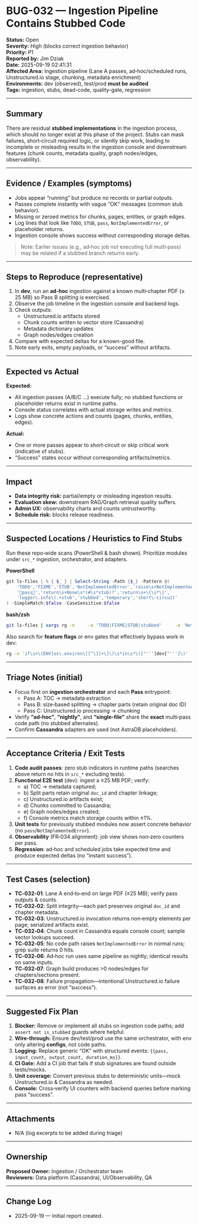 # BUG-032 — Ingestion Pipeline Contains Stubbed Code

**Status:** Open  
**Severity:** High (blocks correct ingestion behavior)  
**Priority:** P1  
**Reported by:** Jim Dziak  
**Date:** 2025-09-19 02:41:31  
**Affected Area:** Ingestion pipeline (Lane A passes, ad‑hoc/scheduled runs, Unstructured.io stage, chunking, metadata enrichment)  
**Environments:** dev (observed), test/prod **must be audited**  
**Tags:** ingestion, stubs, dead-code, quality-gate, regression

---

## Summary
There are residual **stubbed implementations** in the ingestion process, which should no longer exist at this phase of the project. Stubs can mask failures, short‑circuit required logic, or silently skip work, leading to incomplete or misleading results in the ingestion console and downstream features (chunk counts, metadata quality, graph nodes/edges, observability).

---

## Evidence / Examples (symptoms)
- Jobs appear “running” but produce no records or partial outputs.
- Passes complete instantly with vague “OK” messages (common stub behavior).  
- Missing or zeroed metrics for chunks, pages, entities, or graph edges.  
- Log lines that look like `TODO`, `STUB`, `pass`, `NotImplementedError`, or placeholder returns.  
- Ingestion console shows success without corresponding storage deltas.

> Note: Earlier issues (e.g., ad‑hoc job not executing full multi‑pass) may be related if a stubbed branch returns early.

---

## Steps to Reproduce (representative)
1. In **dev**, run an **ad‑hoc** ingestion against a known multi‑chapter PDF (≥ 25 MB) so Pass B splitting is exercised.  
2. Observe the job timeline in the ingestion console and backend logs.
3. Check outputs:
   - Unstructured.io artifacts stored
   - Chunk counts written to vector store (Cassandra)
   - Metadata dictionary updates
   - Graph nodes/edges creation
4. Compare with expected deltas for a known-good file.  
5. Note early exits, empty payloads, or “success” without artifacts.

---

## Expected vs Actual
**Expected:**  
- All ingestion passes (A/B/C …) execute fully; no stubbed functions or placeholder returns exist in runtime paths.  
- Console status correlates with actual storage writes and metrics.  
- Logs show concrete actions and counts (pages, chunks, entities, edges).

**Actual:**  
- One or more passes appear to short‑circuit or skip critical work (indicative of stubs).  
- “Success” states occur without corresponding artifacts/metrics.

---

## Impact
- **Data integrity risk:** partial/empty or misleading ingestion results.  
- **Evaluation skew:** downstream RAG/Graph retrieval quality suffers.  
- **Admin UX:** observability charts and counts untrustworthy.  
- **Schedule risk:** blocks release readiness.

---

## Suspected Locations / Heuristics to Find Stubs
Run these repo‑wide scans (PowerShell & bash shown). Prioritize modules under `src_*` ingestion, orchestrator, and adapters.

**PowerShell**
```powershell
git ls-files | % { $_ } | Select-String -Path {$_} -Pattern @(
    'TODO','FIXME','STUB','NotImplementedError','raise\s+NotImplementedError',
    'pass','return\s+None\s*(#\s*stub)?','return\s+\{\s*\}',
    'logger\.info\(.+stub','stubbed','temporary','short\-circuit'
) -SimpleMatch:$false -CaseSensitive:$false
```

**bash/zsh**
```bash
git ls-files | xargs rg -n     -e 'TODO|FIXME|STUB|stubbed'     -e 'NotImplementedError'     -e 'pass'     -e 'return\s+None(\s*#\s*stub)?'     -e 'return\s+\{\s*\}'     -e 'logger\.info\(.*stub'
```

Also search for **feature flags** or env gates that effectively bypass work in dev:
```bash
rg -n 'if\s+\(ENV|os\.environ\[[^\]]+\]\)\s*in\s*\(["''']dev["''']\)' -g '!venv/*'
```

---

## Triage Notes (initial)
- Focus first on **ingestion orchestrator** and each **Pass** entrypoint:  
  - Pass A: TOC → metadata extraction  
  - Pass B: size‑based splitting → chapter parts (retain original doc ID)  
  - Pass C: Unstructured.io processing → chunking  
- Verify **“ad‑hoc”**, **“nightly”**, and **“single‑file”** share the **exact** multi‑pass code path (no stubbed alternates).  
- Confirm **Cassandra** adapters are used (not AstraDB placeholders).

---

## Acceptance Criteria / Exit Tests
1. **Code audit passes**: zero stub indicators in runtime paths (searches above return no hits in `src_*` excluding tests).  
2. **Functional E2E test** (dev): ingest a ≥25 MB PDF; verify:  
   - a) TOC → metadata captured;  
   - b) Split parts retain original `doc_id` and chapter linkage;  
   - c) Unstructured.io artifacts exist;  
   - d) Chunks committed to Cassandra;  
   - e) Graph nodes/edges created;  
   - f) Console metrics match storage counts within ±1%.  
3. **Unit tests** for previously stubbed modules now assert concrete behavior (no `pass`/`NotImplementedError`).  
4. **Observability** (FR‑034 alignment): job view shows non‑zero counters per pass.  
5. **Regression**: ad‑hoc and scheduled jobs take expected time and produce expected deltas (no “instant success”).

---

## Test Cases (selection)
- **TC‑032‑01**: Lane A end‑to‑end on large PDF (≥25 MB); verify pass outputs & counts.  
- **TC‑032‑02**: Split integrity—each part preserves original `doc_id` and chapter metadata.  
- **TC‑032‑03**: Unstructured.io invocation returns non‑empty elements per page; serialized artifacts exist.  
- **TC‑032‑04**: Chunk count in Cassandra equals console count; sample vector lookups succeed.  
- **TC‑032‑05**: No code path raises `NotImplementedError` in normal runs; grep suite returns 0 hits.  
- **TC‑032‑06**: Ad‑hoc run uses same pipeline as nightly; identical results on same inputs.  
- **TC‑032‑07**: Graph build produces >0 nodes/edges for chapters/sections present.  
- **TC‑032‑08**: Failure propagation—intentional Unstructured.io failure surfaces as error (not “success”).

---

## Suggested Fix Plan
1. **Blocker:** Remove or implement all stubs on ingestion code paths; add `assert not is_stubbed` guards where helpful.  
2. **Wire‑through:** Ensure dev/test/prod use the same orchestrator, with env only altering **configs**, not code paths.  
3. **Logging:** Replace generic “OK” with structured events: `{{pass, input_count, output_count, duration_ms}}`.  
4. **CI Gate:** Add a CI job that fails if stub signatures are found outside tests/mocks.  
5. **Unit coverage:** Convert previous stubs to deterministic units—mock Unstructured.io & Cassandra as needed.  
6. **Console:** Cross‑verify UI counters with backend queries before marking pass “success”.

---

## Attachments
- N/A (log excerpts to be added during triage)

---

## Ownership
**Proposed Owner:** Ingestion / Orchestrator team  
**Reviewers:** Data platform (Cassandra), UI/Observability, QA

---

## Change Log
- 2025-09-19 — Initial report created.